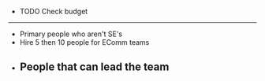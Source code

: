 - TODO Check budget
- ---
- Primary people who aren't SE's
- Hire 5 then 10 people for EComm teams
- People that can lead the team
	-
